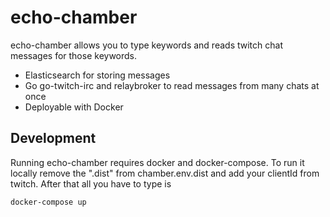 # echo-chamber

echo-chamber allows you to type keywords and reads twitch chat messages for those keywords. 

* Elasticsearch for storing messages
* Go go-twitch-irc and relaybroker to read messages from many chats at once
* Deployable with Docker

## Development

Running echo-chamber requires docker and docker-compose. To run it locally remove the ".dist" from chamber.env.dist and add your clientId from twitch.
After that all you have to type is 
```
docker-compose up
```


